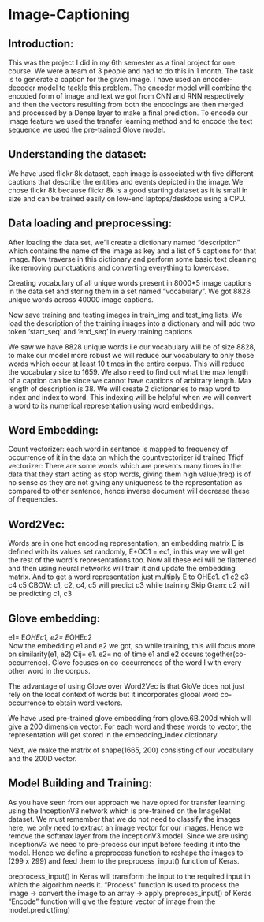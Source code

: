 # Image-Captioning
## Introduction:
This was the project I did in my 6th semester as a final project for one course. We were a team of 3 people and had to do this in 1 month. The task is to generate a caption for the given image. I have used an encoder-decoder model to tackle this problem. The encoder model will combine the encoded form of image and text we got from CNN and RNN respectively and then the vectors resulting from both the encodings are then merged and processed by a Dense layer to make a final prediction. To encode our image feature we used the transfer learning method and to encode the text sequence we used the pre-trained Glove model.

## Understanding the dataset:
We have used flickr 8k dataset, each image is associated with five different captions that describe the entities and events depicted in the image. We chose flickr 8k because flickr 8k is a good starting dataset as it is small in size and can be trained easily on low-end laptops/desktops using a CPU.

## Data loading and preprocessing:
After loading the data set, we’ll create a dictionary named “description” which contains the name of the image as key and a list of 5 captions for that image.  Now traverse in this dictionary and perform some basic text cleaning like removing punctuations and converting everything to lowercase.

Creating vocabulary of all unique words present in 8000*5 image captions in the data set and storing them in a set named “vocabulary”. We got 8828 unique words across 40000 image captions.

Now save training and testing images in train_img and test_img lists. We load the description of the training images into a dictionary and will add two token ‘start_seq’ and ‘end_seq’ in every training captions

We saw we have 8828 unique words i.e our vocabulary will be of size 8828, to make our model more robust we will reduce our vocabulary to only those words which occur at least 10 times in the entire corpus. This will reduce the vocabulary size to 1659. We also need to find out what the max length of a caption can be since we cannot have captions of arbitrary length. Max length of description is 38.
We will create 2 dictionaries to map word to index and index to word. This indexing will be helpful when we will convert a word to its numerical representation using word embeddings.

## Word Embedding:
Count vectorizer: each word in sentence is mapped to frequency of occurrence of it in the data on which the countvectorizer id trained
Tfidf vectorizer: There are some words which are presents many times in the data that they start acting as stop words, giving them high value(freq) is of no sense as they are not giving any uniqueness to the representation as compared to other sentence, hence inverse document will decrease these of frequencies.
## Word2Vec:
Words are in one hot encoding representation, an embedding matrix E is defined with its values set randomly, E*OC1 = ec1, in this way we will get the rest of the word's representations too. Now all these eci will be flattened and then using neural networks will train it and update the embedding matrix.
And to get a word representation just multiply E to OHEc1.
	c1 c2 c3 c4 c5
CBOW: c1, c2, c4, c5 will predict c3 while training
Skip Gram: c2 will be predicting c1, c3

## Glove embedding:
e1= E*OHEc1,  e2= E*OHEc2  
Now the embedding e1 and e2 we got, so while training, this will focus more on similarity(e1, e2)
Cij= e1. e2= no of time e1 and e2 occurs together(co-occurrence). Glove focuses on co-occurrences of the word I with every other word in the corpus.

The advantage of using Glove over Word2Vec is that GloVe does not just rely on the local context of words but it incorporates global word co-occurrence to obtain word vectors.

We have used pre-trained glove embedding from glove.6B.200d which will give a 200 dimension vector. For each word and these words to vector, the representation will get stored in the embedding_index dictionary.

Next, we make the matrix of shape(1665, 200) consisting of our vocabulary and the 200D vector.

## Model Building and Training:
As you have seen from our approach we have opted for transfer learning using the InceptionV3 network which is pre-trained on the ImageNet dataset. We must remember that we do not need to classify the images here, we only need to extract an image vector for our images. Hence we remove the softmax layer from the inceptionV3 model. Since we are using InceptionV3 we need to pre-process our input before feeding it into the model. Hence we define a preprocess function to reshape the images to (299 x 299) and feed them to the preprocess_input() function of Keras.

preprocess_input() in Keras will transform the input to the required input in which the algorithm needs it.
“Process” function is used to process the image → convert the image to an array → apply preproces_input() of Keras
“Encode” function will give the feature vector of image from the model.predict(img)
